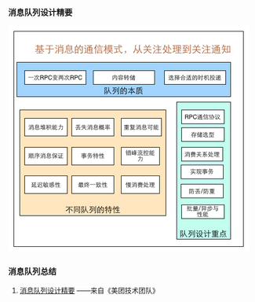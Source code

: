 ### 消息队列设计精要



![消息队列](assets/37f99e0ea64c2b99b87148ec35a3596b_1440w.png) 

### 消息队列总结

1. [消息队列设计精要](https://zhuanlan.zhihu.com/p/21649950) ——来自《美团技术团队》 

 